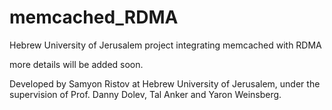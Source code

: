# memcached_RDMA
Hebrew University of Jerusalem project integrating memcached with RDMA

more details will be added soon.

Developed by Samyon Ristov at Hebrew University of Jerusalem, under the supervision of Prof. Danny Dolev, Tal Anker and Yaron Weinsberg.
